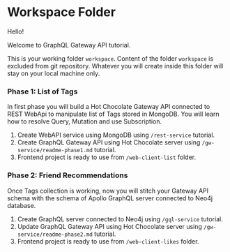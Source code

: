 # Workspace Folder

Hello!

Welcome to GraphQL Gateway API tutorial.

This is your working folder `workspace`. Content of the folder `workspace` is excluded from git repository. Whatever you will create inside this folder will stay on your local machine only.

### Phase 1: List of Tags

In first phase you will build a Hot Chocolate Gateway API connected to REST WebApi to manipulate list of Tags stored in MongoDB. You will learn how to resolve Query, Mutation and use Subscription.

1. Create WebAPI service using MongoDB using `/rest-service` tutorial.
2. Create GraphQL Gateway API using Hot Chocolate server using `/gw-service/readme-phase1.md` tutorial.
3. Frontend project is ready to use from `/web-client-list` folder.

### Phase 2: Friend Recommendations

Once Tags collection is working, now you will stitch your Gateway API schema with the schema of Apollo GraphQL server connected to Neo4j database.

1. Create GraphQL server connected to Neo4j using `/gql-service` tutorial.
2. Update GraphQL Gateway API using Hot Chocolate server using `/gw-service/readme-phase2.md` tutorial.
3. Frontend project is ready to use from `/web-client-likes` folder.
